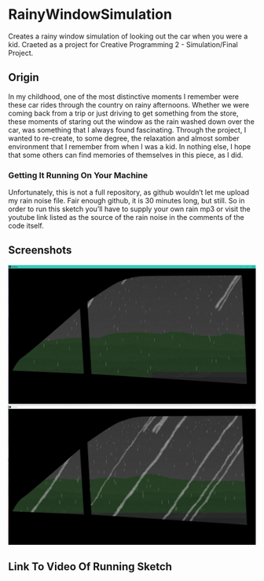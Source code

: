 # RainyWindowSimulation
Creates a rainy window simulation of looking out the car when you were a kid.
Craeted as a project for Creative Programming 2 - Simulation/Final Project.

## Origin
In my childhood, one of the most distinctive moments I remember were these car rides through the country on rainy afternoons.  Whether we were coming back from a trip or just driving to get something from the store, these moments of staring out the window as the rain washed down over the car, was something that I always found fascinating.  Through the project, I wanted to re-create, to some degree, the relaxation and almost somber environment that I remember from when I was a kid.  In nothing else, I hope that some others can find memories of themselves in this piece, as I did.

### Getting It Running On Your Machine
Unfortunately, this is not a full repository, as github wouldn’t let me upload my rain noise file.  Fair enough github, it is 30 minutes long, but still.  So in order to run this sketch you’ll have to supply your own rain mp3 or visit the youtube link listed as the source of the rain noise in the comments of the code itself. 

## Screenshots

![First Screenshot](https://raw.githubusercontent.com/splitty/RainyWindowSimulation/master/screenshots/1.JPG)
![Second Screenshot](https://raw.githubusercontent.com/splitty/RainyWindowSimulation/master/screenshots/2.JPG)

## Link To Video Of Running Sketch
